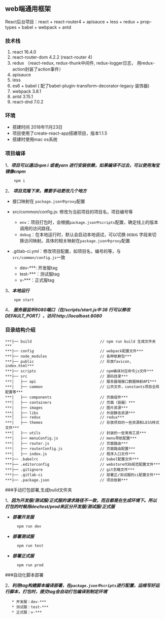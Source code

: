 ## web端通用框架
React后台项目：react + react-router4 + apisauce + less + redux + prop-types + babel + webpack + antd

### 技术栈
1. react 16.4.0
2. react-router-dom 4.2.2 (react-router 4)
3. redux （react-redux, redux-thunk中间件, redux-logger日志， 用redux-action封装了action事件）
4. apisauce
5. less
6. es6 + babel ( 配了babel-plugin-transform-decorator-legacy 装饰器)
7. webpack 3.8.1
7. antd 3.15.1
8. react-dnd 7.0.2

### 环境
* 搭建时间 2018年11月23日
* 项目使用了create-react-app搭建项目，版本1.1.5
* 搭建时使用mac os系统

### 项目编译
1、***项目可以通过npm i 或者yarn 进行安装依赖，如果编译不过去，可以使用淘宝镜像cnpm***
```bash
    npm i
```
2、 ***项目克隆下来，需要手动更改几个地方***

* 接口映射在 `package.json中proxy`配置
* src/common/config.js: 修改为当前项目的项目名，项目编号等
  * `env`：项目打包时，会根据`package.json中scripts`配置，确定线上的版本调用的访问路径。
  * `debug`：在本地运行时，默认会启动本地调试，可以切换 `DEBUG` 字段来切换访问映射。具体的相关映射在`package.json中proxy`配置
  
* .gitlab-ci.yml：修改项目配置，如项目名，编号的等，与`src/common/config.js`一致
  * dev-***: 开发服tag
  * test-***：测试服tag
  * v-***：正式服tag

3、***本地运行***
```bash
    npm start
```

4、 ***服务器监听8080端口（在/scripts/start.js中 38 行可以修改DEFAULT_PORT），访问 http://localhost:8080***

### 目录结构介绍
```
***├── build                               // npm run build 生成文件夹***  
***├── config                              // webpack配置文件***  
***├── node_modules                        // 各种依赖包***  
***├── public                              // 存放favicon, index.html***  
***├── scripts                             // npm编译对应命令js文件***  
***├── src                                 // 源码目录***  
***│   ├── api                             // 服务器端接口数据映射API***  
***│   ├── common                          // 公共文件，constants项目全局配置等***  
***│   ├── components                      // 页面组件***  
***│   ├── containers                      // 页面（容器）***  
***│   ├── images                          // 图片资源***  
***│   ├── libs                            // 外部静态资源***  
***│   ├── redux                           // redux***  
***│   ├── themes                          // 存放项目的一些资源和LESS样式文件***  
***│   ├── utils                           // 封装的一些常用工具***  
***│   ├── menuConfig.js                   // menu导航配置***  
***│   ├── router.js                       // 页面路由***  
***│   ├── routerConfig.js                 // 页面路由配置***  
***│   ├── index.js                        // 程序入口文件***  
***├── .babelrc                            // babel配置文件***  
***├── .editorconfig                       // webstore代码规范配置文件***  
***├── .gitignore                          // git忽略文件***  
***├── .gitlab-ci                          // 部署正/测试服的ci配置文件***  
***├── .package.json                       // 项目依赖***  
```
###手动打包部署,生成build文件夹

1、***因为开发服/测试服/正式服的请求路径不一致，而且都是在生成环境下。所以打包的时候用dev/test/prod来区分开发服/测试服/正式服***

* ***部署开发服***
    ```bash
      npm run dev
    ```
* ***部署测试服***
    ```bash
      npm run test
    ```

* ***部署正式服***
    ```bash
      npm run prod
    ```

###自动化脚本部署

2、***利用tag构建脚本编译部署，在`package.json中scripts`进行配置，运维写好运行脚本，打包时，提交tag会自动打包编译到制定环境`***
```
   * 开发服：dev-***
   * 测试服：test-***
   * 正式服：v-***
```
